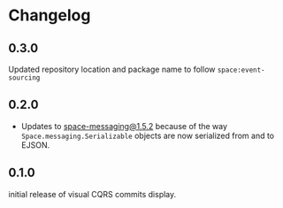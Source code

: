 Changelog
=========

## 0.3.0
Updated repository location and package name to follow `space:event-sourcing`

## 0.2.0
- Updates to space-messaging@1.5.2 because of the way `Space.messaging.Serializable`
objects are now serialized from and to EJSON.

## 0.1.0
initial release of visual CQRS commits display.
